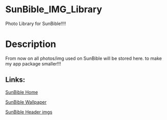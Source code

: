 # SunBible_IMG_Library
Photo Library for SunBible!!!!


# Description
From now on all photos/img used on SunBible will be stored here. to make my app package smaller!!!

## Links:
[SunBible Home](https://the-sunshining.github.io/SunBible/)

[SunBible Wallpaper](https://the-sunshining.github.io/SunBible_IMG_Library/SunBible_wallpaper_img/wallpaper.html)

[SunBible Header imgs](https://the-sunshining.github.io/SunBible_IMG_Library/Head_IMG/HeaderIMG.html)